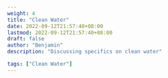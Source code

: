 ```yaml
---
weight: 4
title: "Clean Water"
date: 2022-09-12T21:57:40+08:00
lastmod: 2022-09-12T21:57:40+08:00
draft: false
author: "Benjamin"
description: "Discussing specifics on clean water"

tags: ["Clean Water"]
---
```


